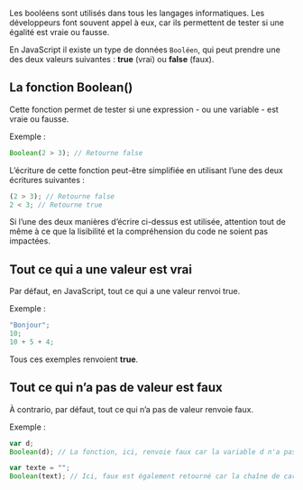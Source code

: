 Les booléens sont utilisés dans tous les langages informatiques. Les développeurs font souvent appel à eux, car ils permettent de tester si une égalité est vraie ou fausse.

En JavaScript il existe un type de données ```Booléen```, qui peut prendre une des deux valeurs suivantes : **true** (vrai) ou **false** (faux).

## La fonction Boolean()

Cette fonction permet de tester si une expression - ou une  variable - est vraie ou fausse.

Exemple :

```js
Boolean(2 > 3); // Retourne false
```

L’écriture de cette fonction peut-être simplifiée en utilisant l’une des deux écritures suivantes :

```js
(2 > 3); // Retourne false
2 < 3; // Retourne true
```

Si l’une des deux manières d’écrire ci-dessus est utilisée, attention tout de même à ce que la lisibilité et la compréhension du code ne soient pas impactées.

## Tout ce qui a une valeur est vrai

Par défaut, en JavaScript, tout ce qui a une valeur renvoi true.

Exemple :

```js
"Bonjour";
10;
10 + 5 + 4;
```

Tous ces exemples renvoient **true**.

## Tout ce qui n’a pas de valeur est faux

À contrario, par défaut, tout ce qui n’a pas de valeur renvoie faux. 

Exemple :

```js
var d;
Boolean(d); // La fonction, ici, renvoie faux car la variable d n'a pas de valeur

var texte = "";
Boolean(text); // Ici, faux est également retourné car la chaîne de caractères est vide
```